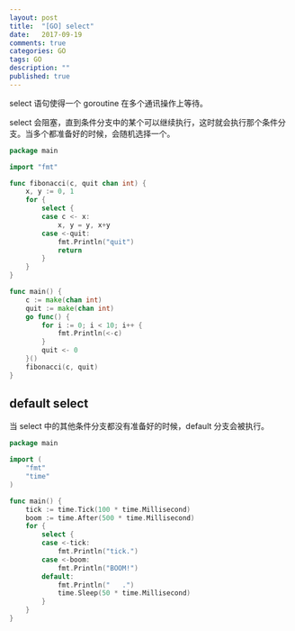```yaml
---
layout: post
title:  "[GO] select"
date:   2017-09-19
comments: true
categories: GO
tags: GO 
description: ""
published: true
---
```


select 语句使得一个 goroutine 在多个通讯操作上等待。

select 会阻塞，直到条件分支中的某个可以继续执行，这时就会执行那个条件分支。当多个都准备好的时候，会随机选择一个。 

```go
package main

import "fmt"

func fibonacci(c, quit chan int) {
	x, y := 0, 1
	for {
		select {
		case c <- x:
			x, y = y, x+y
		case <-quit:
			fmt.Println("quit")
			return
		}
	}
}

func main() {
	c := make(chan int)
	quit := make(chan int)
	go func() {
		for i := 0; i < 10; i++ {
			fmt.Println(<-c)
		}
		quit <- 0
	}()
	fibonacci(c, quit)
}
```

## default select

当 select 中的其他条件分支都没有准备好的时候，default 分支会被执行。 


```go
package main

import (
	"fmt"
	"time"
)

func main() {
	tick := time.Tick(100 * time.Millisecond)
	boom := time.After(500 * time.Millisecond)
	for {
		select {
		case <-tick:
			fmt.Println("tick.")
		case <-boom:
			fmt.Println("BOOM!")
		default:
			fmt.Println("   .")
			time.Sleep(50 * time.Millisecond)
		}
	}
}
```

